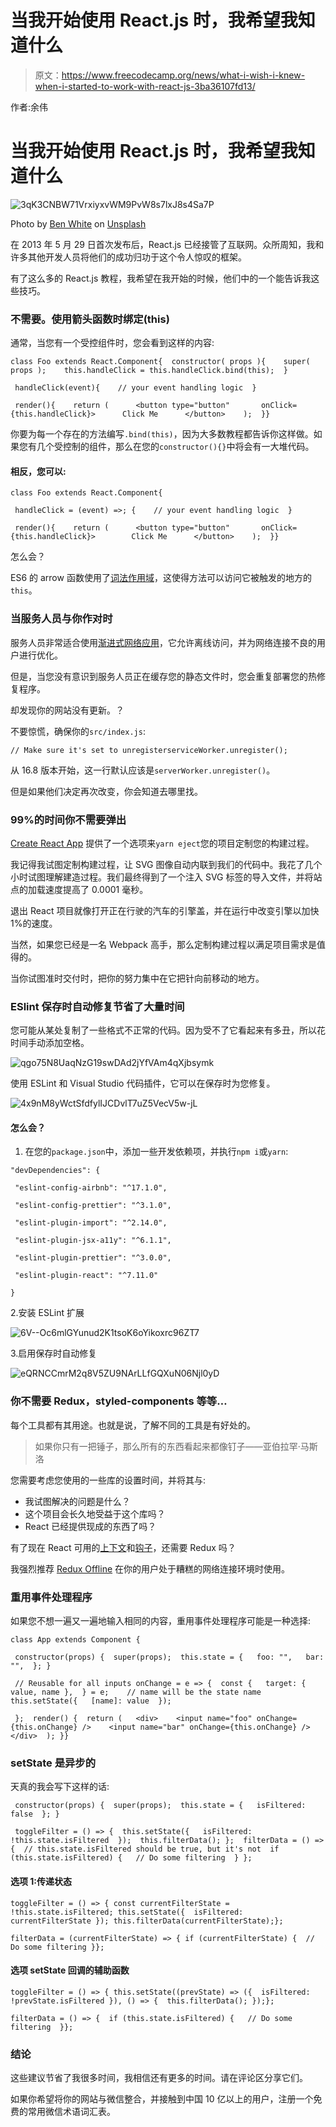 # 当我开始使用 React.js 时，我希望我知道什么

> 原文：<https://www.freecodecamp.org/news/what-i-wish-i-knew-when-i-started-to-work-with-react-js-3ba36107fd13/>

作者:余伟

# 当我开始使用 React.js 时，我希望我知道什么

![3qK3CNBW71VrxiyxvWM9PvW8s7lxJ8s4Sa7P](img/240f10745da1ed81c0a38f81ac516e75.png)

Photo by [Ben White](https://unsplash.com/@benwhitephotography?utm_source=medium&utm_medium=referral) on [Unsplash](https://unsplash.com?utm_source=medium&utm_medium=referral)

在 2013 年 5 月 29 日首次发布后，React.js 已经接管了互联网。众所周知，我和许多其他开发人员将他们的成功归功于这个令人惊叹的框架。

有了这么多的 React.js 教程，我希望在我开始的时候，他们中的一个能告诉我这些技巧。

### 不需要。使用箭头函数时绑定(this)

通常，当您有一个受控组件时，您会看到这样的内容:

```
class Foo extends React.Component{  constructor( props ){    super( props );    this.handleClick = this.handleClick.bind(this);  }
```

```
 handleClick(event){    // your event handling logic  }
```

```
 render(){    return (      <button type="button"       onClick={this.handleClick}>      Click Me      </button>    );  }}
```

你要为每一个存在的方法编写`.bind(this)`，因为大多数教程都告诉你这样做。如果您有几个受控制的组件，那么在您的`constructor(){}`中将会有一大堆代码。

#### 相反，您可以:

```
class Foo extends React.Component{
```

```
 handleClick = (event) =>; {    // your event handling logic  }
```

```
 render(){    return (      <button type="button"       onClick={this.handleClick}>        Click Me      </button>    );  }}
```

怎么会？

ES6 的 arrow 函数使用了[词法作用域](https://whatis.techtarget.com/definition/lexical-scoping-static-scoping)，这使得方法可以访问它被触发的地方的`this`。

### 当服务人员与你作对时

服务人员非常适合使用[渐进式网络应用](https://developers.google.com/web/progressive-web-apps/)，它允许离线访问，并为网络连接不良的用户进行优化。

但是，当您没有意识到服务人员正在缓存您的静态文件时，您会重复部署您的热修复程序。

却发现你的网站没有更新。？

不要惊慌，确保你的`src/index.js`:

```
// Make sure it's set to unregisterserviceWorker.unregister();
```

从 16.8 版本开始，这一行默认应该是`serverWorker.unregister()`。

但是如果他们决定再次改变，你会知道去哪里找。

### 99%的时间你不需要弹出

[Create React App](https://github.com/facebook/create-react-app) 提供了一个选项来`yarn eject`您的项目定制您的构建过程。

我记得我试图定制构建过程，让 SVG 图像自动内联到我们的代码中。我花了几个小时试图理解建造过程。我们最终得到了一个注入 SVG 标签的导入文件，并将站点的加载速度提高了 0.0001 毫秒。

退出 React 项目就像打开正在行驶的汽车的引擎盖，并在运行中改变引擎以加快 1%的速度。

当然，如果您已经是一名 Webpack 高手，那么定制构建过程以满足项目需求是值得的。

当你试图准时交付时，把你的努力集中在它把针向前移动的地方。

### ESlint 保存时自动修复节省了大量时间

您可能从某处复制了一些格式不正常的代码。因为受不了它看起来有多丑，所以花时间手动添加空格。

![qgo75N8UaqNzG19swDAd2jYfVAm4qXjbsymk](img/6351fa07a08f40801ba6a28bc79d3454.png)

使用 ESLint 和 Visual Studio 代码插件，它可以在保存时为您修复。

![4x9nM8yWctSfdfylIJCDvlT7uZ5VecV5w-jL](img/f495131227fa584aa278b264fb8ab042.png)

#### 怎么会？

1.  在您的`package.json`中，添加一些开发依赖项，并执行`npm i`或`yarn`:

```
"devDependencies": {
```

```
 "eslint-config-airbnb": "^17.1.0",
```

```
 "eslint-config-prettier": "^3.1.0",
```

```
 "eslint-plugin-import": "^2.14.0",
```

```
 "eslint-plugin-jsx-a11y": "^6.1.1",
```

```
 "eslint-plugin-prettier": "^3.0.0",
```

```
 "eslint-plugin-react": "^7.11.0"
```

```
}
```

2.安装 ESLint 扩展

![6V--Oc6mlGYunud2K1tsoK6oYikoxrc96ZT7](img/9f149d37b313550fb3a8cb924ac6a280.png)

3.启用保存时自动修复

![eQRNCCmrM2q8V5ZU9NArLLfGQXuN06Njl0yD](img/7a85190129a2d1bd16d1839d4ca64b36.png)

### 你不需要 Redux，styled-components 等等…

每个工具都有其用途。也就是说，了解不同的工具是有好处的。

> 如果你只有一把锤子，那么所有的东西看起来都像钉子——亚伯拉罕·马斯洛

您需要考虑您使用的一些库的设置时间，并将其与:

*   我试图解决的问题是什么？
*   这个项目会长久地受益于这个库吗？
*   React 已经提供现成的东西了吗？

有了现在 React 可用的[上下文](https://reactjs.org/docs/context.html)和[钩子](https://reactjs.org/docs/hooks-intro.html)，还需要 Redux 吗？

我强烈推荐 [Redux Offline](https://github.com/redux-offline/redux-offline) 在你的用户处于糟糕的网络连接环境时使用。

### 重用事件处理程序

如果您不想一遍又一遍地输入相同的内容，重用事件处理程序可能是一种选择:

```
class App extends Component {
```

```
 constructor(props) {  super(props);  this.state = {   foo: "",   bar: "",  }; }
```

```
 // Reusable for all inputs onChange = e => {  const {   target: { value, name },  } = e;    // name will be the state name  this.setState({   [name]: value  });
```

```
 };  render() {  return (   <div>    <input name="foo" onChange={this.onChange} />    <input name="bar" onChange={this.onChange} />      </div>  ); }}
```

### setState 是异步的

天真的我会写下这样的话:

```
 constructor(props) {  super(props);  this.state = {   isFiltered: false  }; }
```

```
 toggleFilter = () => {  this.setState({   isFiltered: !this.state.isFiltered  });  this.filterData(); };  filterData = () => {  // this.state.isFiltered should be true, but it's not  if (this.state.isFiltered) {   // Do some filtering  } };
```

#### 选项 1:传递状态

```
toggleFilter = () => { const currentFilterState = !this.state.isFiltered; this.setState({  isFiltered: currentFilterState }); this.filterData(currentFilterState);};
```

```
filterData = (currentFilterState) => { if (currentFilterState) {  // Do some filtering }};
```

#### 选项 setState 回调的辅助函数

```
toggleFilter = () => { this.setState((prevState) => ({  isFiltered: !prevState.isFiltered }), () => {  this.filterData(); });};
```

```
filterData = () => {  if (this.state.isFiltered) {   // Do some filtering  }};
```

### 结论

这些建议节省了我很多时间，我相信还有更多的时间。请在评论区分享它们。

如果你希望将你的网站与微信整合，并接触到中国 10 亿以上的用户，注册一个免费的常用微信术语词汇表。